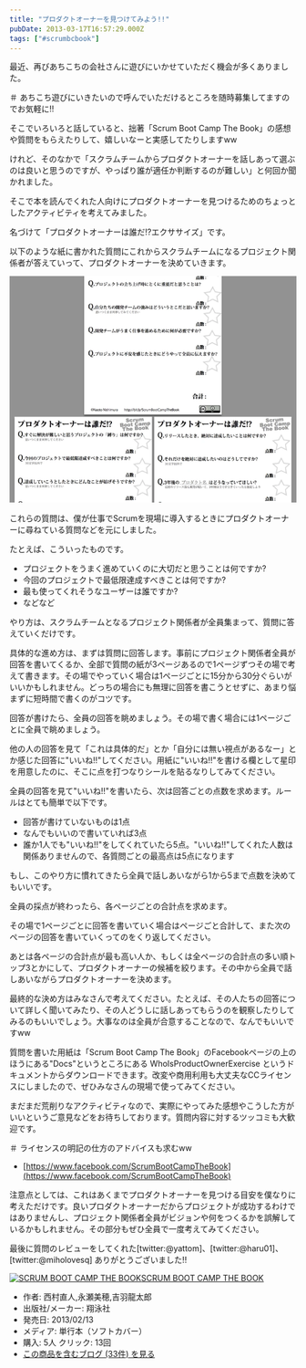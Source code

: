 ```yaml
---
title: "プロダクトオーナーを見つけてみよう!!"
pubDate: 2013-03-17T16:57:29.000Z
tags: ["#scrumbcbook"]
---
```


最近、再びあちこちの会社さんに遊びにいかせていただく機会が多くありました。

＃ あちこち遊びにいきたいので呼んでいただけるところを随時募集してますのでお気軽に!!

そこでいろいろと話していると、拙著「Scrum Boot Camp The Book」の感想や質問をもらえたりして、嬉しいなーと実感してたりしますww

けれど、そのなかで「スクラムチームからプロダクトオーナーを話しあって選ぶのは良いと思うのですが、やっぱり誰が適任か判断するのが難しい」と何回か聞かれました。

そこで本を読んでくれた人向けにプロダクトオーナーを見つけるためのちょっとしたアクティビティを考えてみました。

名づけて「プロダクトオーナーは誰だ!?エクササイズ」です。

以下のような紙に書かれた質問にこれからスクラムチームになるプロジェクト関係者が答えていって、プロダクトオーナーを決めていきます。

![f:id:nawoto:20130319014622p:image:w270](/images/backtrace/2013/03/17/20130319014622.webp)

これらの質問は、僕が仕事でScrumを現場に導入するときにプロダクトオーナーに尋ねている質問などを元にしました。

たとえば、こういったものです。

- プロジェクトをうまく進めていくのに大切だと思うことは何ですか?
- 今回のプロジェクトで最低限達成すべきことは何ですか?
- 最も使ってくれそうなユーザーは誰ですか?
- などなど

やり方は、スクラムチームとなるプロジェクト関係者が全員集まって、質問に答えていくだけです。

具体的な進め方は、まずは質問に回答します。事前にプロジェクト関係者全員が回答を書いてくるか、全部で質問の紙が3ページあるので1ページずつその場で考えて書きます。その場でやっていく場合は1ページごとに15分から30分ぐらいがいいかもしれません。どっちの場合にも無理に回答を書こうとせずに、あまり悩まずに短時間で書くのがコツです。

回答が書けたら、全員の回答を眺めましょう。その場で書く場合には1ページごとに全員で眺めましょう。

他の人の回答を見て「これは具体的だ」とか「自分には無い視点があるなー」とか感じた回答に"いいね!!"してください。用紙に"いいね!!"を書ける欄として星印を用意したのに、そこに点を打つなりシールを貼るなりしてみてください。

全員の回答を見て"いいね!!"を書いたら、次は回答ごとの点数を求めます。ルールはとても簡単で以下です。

- 回答が書けていないものは1点
- なんでもいいので書いていれば3点
- 誰か1人でも"いいね!!"をしてくれていたら5点。"いいね!!"してくれた人数は関係ありませんので、各質問ごとの最高点は5点になります

もし、このやり方に慣れてきたら全員で話しあいながら1から5まで点数を決めてもいいです。

全員の採点が終わったら、各ページごとの合計点を求めます。

その場で1ページごとに回答を書いていく場合はページごと合計して、また次のページの回答を書いていくってのをくり返してください。

あとは各ページの合計点が最も高い人か、もしくは全ページの合計点の多い順トップ3とかにして、プロダクトオーナーの候補を絞ります。その中から全員で話しあいながらプロダクトオーナーを決めます。

最終的な決め方はみなさんで考えてください。たとえば、その人たちの回答について詳しく聞いてみたり、その人どうしに話しあってもらうのを観察したりしてみるのもいいでしょう。大事なのは全員が合意することなので、なんでもいいですww

質問を書いた用紙は「Scrum Boot Camp The Book」のFacebookページの上のほうにある"Docs"というところにある WhoIsProductOwnerExercise というドキュメントからダウンロードできます。改変や商用利用も大丈夫なCCライセンスにしましたので、ぜひみなさんの現場で使ってみてください。

まだまだ荒削りなアクティビティなので、実際にやってみた感想やこうした方がいいというご意見などをお待ちしております。質問内容に対するツッコミも大歓迎です。

＃ ライセンスの明記の仕方のアドバイスも求むww

- [https://www.facebook.com/ScrumBootCampTheBook](https://www.facebook.com/ScrumBootCampTheBook)

注意点としては、これはあくまでプロダクトオーナーを見つける目安を僕なりに考えただけです。良いプロダクトオーナーだからプロジェクトが成功するわけではありませんし、プロジェクト関係者全員がビジョンや何をつくるかを誤解しているかもしれません。その部分もぜひ全員で一度考えてみてください。

最後に質問のレビューをしてくれた[twitter:@yattom]、[twitter:@haru01]、[twitter:@miholovesq] ありがとうございました!!

[![SCRUM BOOT CAMP THE BOOK](https://images-fe.ssl-images-amazon.com/images/I/51q3GMM3rjL._SL160_.jpg)](http://www.amazon.co.jp/exec/obidos/ASIN/4798129712/nawoto07-22/)[SCRUM BOOT CAMP THE BOOK](http://www.amazon.co.jp/exec/obidos/ASIN/4798129712/nawoto07-22/)

- 作者: 西村直人,永瀬美穂,吉羽龍太郎
- 出版社/メーカー: 翔泳社
- 発売日: 2013/02/13
- メディア: 単行本（ソフトカバー）
- 購入: 5人 クリック: 13回
- [この商品を含むブログ (33件) を見る](http://d.hatena.ne.jp/asin/4798129712/nawoto07-22)